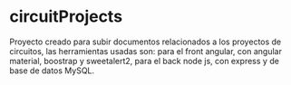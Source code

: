 # circuitProjects
Proyecto creado para subir documentos relacionados a los proyectos de circuitos, las herramientas usadas son: para el front angular, con angular material, boostrap y sweetalert2, para el back node js, con express y de base de datos MySQL.
